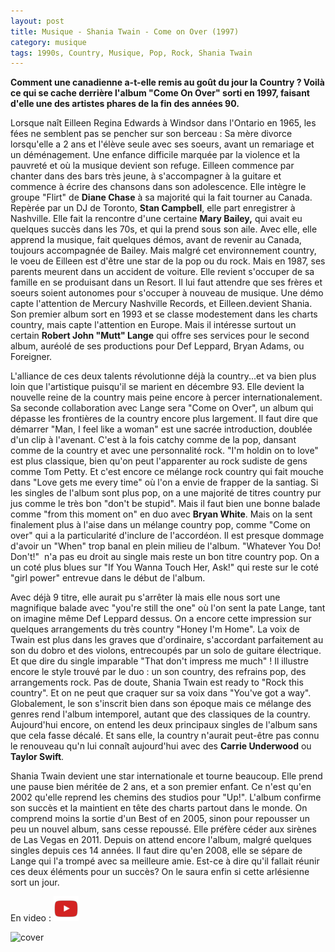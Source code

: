 ```yaml
---
layout: post
title: Musique - Shania Twain - Come on Over (1997)
category: musique
tags: 1990s, Country, Musique, Pop, Rock, Shania Twain
---
```

**Comment une canadienne a-t-elle remis au goût du jour la Country ? Voilà ce qui se cache derrière l'album "Come On Over" sorti en 1997, faisant d'elle une des artistes phares de la fin des années 90.**

Lorsque naît Eilleen Regina Edwards à Windsor dans l'Ontario en 1965, les fées ne semblent pas se pencher sur son berceau : Sa mère divorce lorsqu'elle a 2 ans et l'élève seule avec ses soeurs, avant un remariage et un déménagement. Une enfance difficile marquée par la violence et la pauvreté et où la musique devient son refuge. Eilleen commence par chanter dans des bars très jeune, à s'accompagner à la guitare et commence à écrire des chansons dans son adolescence. Elle intègre le groupe "Flirt" de **Diane Chase** à sa majorité qui la fait tourner au Canada. Repèrée par un DJ de Toronto, **Stan Campbell**, elle part enregistrer à Nashville. Elle fait la rencontre d'une certaine **Mary Bailey,** qui avait eu quelques succès dans les 70s, et qui la prend sous son aile. Avec elle, elle apprend la musique, fait quelques démos, avant de revenir au Canada, toujours accompagnée de Bailey. Mais malgré cet environnement country, le voeu de Eilleen est d'être une star de la pop ou du rock. Mais en 1987, ses parents meurent dans un accident de voiture. Elle revient s'occuper de sa famille en se produisant dans un Resort. Il lui faut attendre que ses frères et soeurs soient autonomes pour s'occuper à nouveau de musique. Une démo capte l'attention de Mercury Nashville Records, et Eilleen.devient Shania. Son premier album sort en 1993 et se classe modestement dans les charts country, mais capte l'attention en Europe. Mais il intéresse surtout un certain **Robert John "Mutt" Lange** qui offre ses services pour le second album, auréolé de ses productions pour Def Leppard, Bryan Adams, ou Foreigner.

L'alliance de ces deux talents révolutionne déjà la country...et va bien plus loin que l'artistique puisqu'il se marient en décembre 93. Elle devient la nouvelle reine de la country mais peine encore à percer internationalement. Sa seconde collaboration avec Lange sera "Come on Over", un album qui dépasse les frontières de la country encore plus largement. Il faut dire que démarrer "Man, I feel like a woman" est une sacrée introduction, doublée d'un clip à l'avenant. C'est à la fois catchy comme de la pop, dansant comme de la country et avec une personnalité rock. "I'm holdin on to love" est plus classique, bien qu'on peut l'apparenter au rock sudiste de gens comme Tom Petty. Et c'est encore ce mélange rock country qui fait mouche dans "Love gets me every time" où l'on a envie de frapper de la santiag. Si les singles de l'album sont plus pop, on a une majorité de titres country pur jus comme le très bon "don't be stupid". Mais il faut bien une bonne balade comme "from this moment on" en duo avec **Bryan White**. Mais on la sent finalement plus à l'aise dans un mélange country pop, comme "Come on over" qui a la particularité d'inclure de l'accordéon. Il est presque dommage d'avoir un "When" trop banal en plein milieu de l'album. "Whatever You Do! Don't!"  n'a pas eu droit au single mais reste un bon titre country pop. On a un coté plus blues sur "If You Wanna Touch Her, Ask!" qui reste sur le coté "girl power" entrevue dans le début de l'album.

Avec déjà 9 titre, elle aurait pu s'arrêter là mais elle nous sort une magnifique balade avec "you're still the one" où l'on sent la pate Lange, tant on imagine même Def Leppard dessus. On a encore cette impression sur quelques arrangements du très country "Honey I'm Home". La voix de Twain est plus dans les graves que d'ordinaire, s'accordant parfaitement au son du dobro et des violons, entrecoupés par un solo de guitare électrique. Et que dire du single imparable "That don't impress me much" ! Il illustre encore le style trouvé par le duo : un son country, des refrains pop, des arrangements rock. Pas de doute, Shania Twain est ready to "Rock this country". Et on ne peut que craquer sur sa voix dans "You've got a way".  Globalement, le son s'inscrit bien dans son époque mais ce mélange des genres rend l'album intemporel, autant que des classiques de la country. Aujourd'hui encore, on entend les deux principaux singles de l'album sans que cela fasse décalé. Et sans elle, la country n'aurait peut-être pas connu le renouveau qu'n lui connaît aujourd'hui avec des **Carrie Underwood** ou **Taylor Swift**.

Shania Twain devient une star internationale et tourne beaucoup. Elle prend une pause bien méritée de 2 ans, et a son premier enfant. Ce n'est qu'en 2002 qu'elle reprend les chemins des studios pour "Up!". L'album confirme son succès et la maintient en tête des charts partout dans le monde. On comprend moins la sortie d'un Best of en 2005, sinon pour repousser un peu un nouvel album, sans cesse repoussé. Elle préfère céder aux sirènes de Las Vegas en 2011. Depuis on attend encore l'album, malgré quelques singles depuis ces 14 années. Il faut dire qu'en 2008, elle se sépare de Lange qui l'a trompé avec sa meilleure amie. Est-ce à dire qu'il fallait réunir ces deux éléments pour un succès? On le saura enfin si cette arlésienne sort un jour.

En video : [![video](/images/youtube.png)](https://www.youtube.com/watch?v=ZJL4UGSbeFg)

![cover](https://filedn.eu/llqi9IBxlYouGRXYG2xlROb/img/2016/shaniatwain.jpg)
